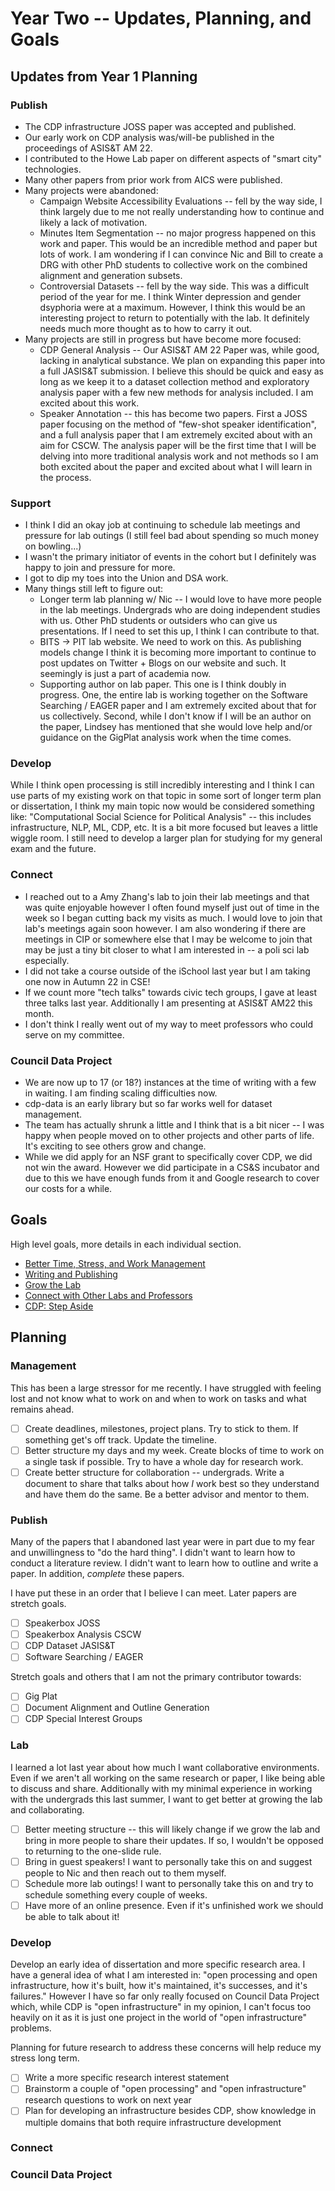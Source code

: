 # Year Two -- Updates, Planning, and Goals

## Updates from Year 1 Planning

### Publish

* The CDP infrastructure JOSS paper was accepted and published.
* Our early work on CDP analysis was/will-be published in the proceedings of ASIS&T AM 22.
* I contributed to the Howe Lab paper on different aspects of "smart city" technologies.
* Many other papers from prior work from AICS were published.
* Many projects were abandoned:
    * Campaign Website Accessibility Evaluations -- fell by the way side, I think largely due to me not really understanding how to continue and likely a lack of motivation.
    * Minutes Item Segmentation -- no major progress happened on this work and paper. This would be an incredible method and paper but lots of work. I am wondering if I can convince Nic and Bill to create a DRG with other PhD students to collective work on the combined alignment and generation subsets.
    * Controversial Datasets -- fell by the way side. This was a difficult period of the year for me. I think Winter depression and gender dsyphoria were at a maximum. However, I think this would be an interesting project to return to potentially with the lab. It definitely needs much more thought as to how to carry it out.
* Many projects are still in progress but have become more focused:
    * CDP General Analysis -- Our ASIS&T AM 22 Paper was, while good, lacking in analytical substance. We plan on expanding this paper into a full JASIS&T submission. I believe this should be quick and easy as long as we keep it to a dataset collection method and exploratory analysis paper with a few new methods for analysis included. I am excited about this work.
    * Speaker Annotation -- this has become two papers. First a JOSS paper focusing on the method of "few-shot speaker identification", and a full analysis paper that I am extremely excited about with an aim for CSCW. The analysis paper will be the first time that I will be delving into more traditional analysis work and not methods so I am both excited about the paper and excited about what I will learn in the process.

### Support

* I think I did an okay job at continuing to schedule lab meetings and pressure for lab outings (I still feel bad about spending so much money on bowling...)
* I wasn't the primary initiator of events in the cohort but I definitely was happy to join and pressure for more.
* I got to dip my toes into the Union and DSA work.
* Many things still left to figure out:
    * Longer term lab planning w/ Nic -- I would love to have more people in the lab meetings. Undergrads who are doing independent studies with us. Other PhD students or outsiders who can give us presentations. If I need to set this up, I think I can contribute to that.
    * BITS -> PIT lab website. We need to work on this. As publishing models change I think it is becoming more important to continue to post updates on Twitter + Blogs on our website and such. It seemingly is just a part of academia now.
    * Supporting author on lab paper. This one is I think doubly in progress. One, the entire lab is working together on the Software Searching / EAGER paper and I am extremely excited about that for us collectively. Second, while I don't know if I will be an author on the paper, Lindsey has mentioned that she would love help and/or guidance on the GigPlat analysis work when the time comes.

### Develop

While I think open processing is still incredibly interesting and I think I can use parts of my existing work on that topic in some sort of longer term plan or dissertation, I think my main topic now would be considered something like: "Computational Social Science for Political Analysis" -- this includes infrastructure, NLP, ML, CDP, etc. It is a bit more focused but leaves a little wiggle room. I still need to develop a larger plan for studying for my general exam and the future.

### Connect

* I reached out to a Amy Zhang's lab to join their lab meetings and that was quite enjoyable however I often found myself just out of time in the week so I began cutting back my visits as much. I would love to join that lab's meetings again soon however. I am also wondering if there are meetings in CIP or somewhere else that I may be welcome to join that may be just a tiny bit closer to what I am interested in -- a poli sci lab especially.
* I did not take a course outside of the iSchool last year but I am taking one now in Autumn 22 in CSE!
* If we count more "tech talks" towards civic tech groups, I gave at least three talks last year. Additionally I am presenting at ASIS&T AM22 this month.
* I don't think I really went out of my way to meet professors who could serve on my committee.

### Council Data Project

* We are now up to 17 (or 18?) instances at the time of writing with a few in waiting. I am finding scaling difficulties now.
* cdp-data is an early library but so far works well for dataset management.
* The team has actually shrunk a little and I think that is a bit nicer -- I was happy when people moved on to other projects and other parts of life. It's exciting to see others grow and change.
* While we did apply for an NSF grant to specifically cover CDP, we did not win the award. However we did participate in a CS&S incubator and due to this we have enough funds from it and Google research to cover our costs for a while.

## Goals

High level goals, more details in each individual section.

- [Better Time, Stress, and Work Management](#management)
- [Writing and Publishing](#publish)
- [Grow the Lab](#lab)
- [Connect with Other Labs and Professors](#connect)
- [CDP: Step Aside](#council-data-project)

## Planning

### Management

This has been a large stressor for me recently. I have struggled with feeling lost and not know what to work on and when to work on tasks and what remains ahead.

- [ ] Create deadlines, milestones, project plans. Try to stick to them. If something get's off track. Update the timeline.
- [ ] Better structure my days and my week. Create blocks of time to work on a single task if possible. Try to have a whole day for research work.
- [ ] Create better structure for collaboration -- undergrads. Write a document to share that talks about how *I* work best so they understand and have them do the same. Be a better advisor and mentor to them.

### Publish

Many of the papers that I abandoned last year were in part due to my fear and unwillingness to "do the hard thing". I didn't want to learn how to conduct a literature review. I didn't want to learn how to outline and write a paper. In addition, _complete_ these papers.

I have put these in an order that I believe I can meet. Later papers are stretch goals.

- [ ] Speakerbox JOSS
- [ ] Speakerbox Analysis CSCW
- [ ] CDP Dataset JASIS&T
- [ ] Software Searching / EAGER

Stretch goals and others that I am not the primary contributor towards:

- [ ] Gig Plat
- [ ] Document Alignment and Outline Generation
- [ ] CDP Special Interest Groups

### Lab

I learned a lot last year about how much I want collaborative environments. Even if we aren't all working on the same research or paper, I like being able to discuss and share. Additionally with my minimal experience in working with the undergrads this last summer, I want to get better at growing the lab and collaborating.

- [ ] Better meeting structure -- this will likely change if we grow the lab and bring in more people to share their updates. If so, I wouldn't be opposed to returning to the one-slide rule.
- [ ] Bring in guest speakers! I want to personally take this on and suggest people to Nic and then reach out to them myself.
- [ ] Schedule more lab outings! I want to personally take this on and try to schedule something every couple of weeks.
- [ ] Have more of an online presence. Even if it's unfinished work we should be able to talk about it!

### Develop

Develop an early idea of dissertation and more specific research area. I have a general idea of what I am interested in: "open processing and open infrastructure, how it's built, how it's maintained, it's successes, and it's failures." However I have so far only really focused on Council Data Project which, while CDP is "open infrastructure" in my opinion, I can't focus too heavily on it as it is just one project in the world of "open infrastructure" problems.

Planning for future research to address these concerns will help reduce my stress long term.

- [ ] Write a more specific research interest statement
- [ ] Brainstorm a couple of "open processing" and "open infrastructure" research questions to work on next year
- [ ] Plan for developing an infrastructure besides CDP, show knowledge in multiple domains that both require infrastructure development

### Connect



### Council Data Project


